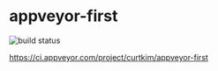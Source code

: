 # appveyor-first

![build status](https://ci.appveyor.com/api/projects/status/3lmd52ymy38alyc2?svg=true "build status")

https://ci.appveyor.com/project/curtkim/appveyor-first
